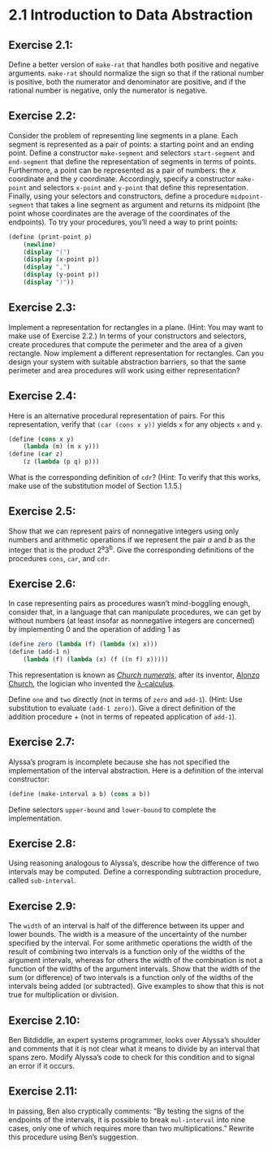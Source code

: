 # 2.1 Introduction to Data Abstraction

## Exercise 2.1:

Define a better version of `make-rat` that handles both positive and negative arguments. `make-rat` should normalize the sign so that if the rational number is positive, both the numerator and denominator are positive, and if the rational number is negative, only the numerator is negative.

## Exercise 2.2:

Consider the problem of representing line segments in a plane. Each segment is represented as a pair of points: a starting point and an ending point. Define a constructor `make-segment` and selectors `start-segment` and `end-segment` that define the representation of segments in terms of points. Furthermore, a point can be represented as a pair of numbers: the *x* coordinate and the *y* coordinate. Accordingly, specify a constructor `make-point` and selectors `x-point` and `y-point` that define this representation. Finally, using your selectors and constructors, define a procedure `midpoint-segment` that takes a line segment as argument and returns its midpoint (the point whose coordinates are the average of the coordinates of the endpoints). To try your procedures, you’ll need a way to print points:

```scheme
(define (print-point p)
    (newline)
    (display "(")
    (display (x-point p))
    (display ",")
    (display (y-point p))
    (display ")"))
```

## Exercise 2.3:

Implement a representation for rectangles in a plane. (Hint: You may want to make use of Exercise 2.2.) In terms of your constructors and selectors, create procedures that compute the perimeter and the area of a given rectangle. Now implement a different representation for rectangles. Can you design your system with suitable abstraction barriers, so that the same perimeter and area procedures will work using either representation?

## Exercise 2.4:

Here is an alternative procedural representation of pairs. For this representation, verify that `(car (cons x y))` yields `x` for any objects `x` and `y`.

```scheme
(define (cons x y)
    (lambda (m) (m x y)))
(define (car z)
    (z (lambda (p q) p)))
```

What is the corresponding definition of `cdr`? (Hint: To verify that this works, make use of the substitution model of Section 1.1.5.)

## Exercise 2.5:

Show that we can represent pairs of nonnegative integers using only numbers and arithmetic operations if we represent the pair *a* and *b* as the integer that is the product 2<sup>a</sup>3<sup>b</sup>. Give the corresponding definitions of the procedures `cons`, `car`, and `cdr`.

## Exercise 2.6:

In case representing pairs as procedures wasn’t mind-boggling enough, consider that, in a language that can manipulate procedures, we can get by without numbers (at least insofar as nonnegative integers are concerned) by implementing 0 and the operation of adding 1 as

```scheme
(define zero (lambda (f) (lambda (x) x)))
(define (add-1 n)
    (lambda (f) (lambda (x) (f ((n f) x)))))
```

This representation is known as [*Church numerals*](https://en.wikipedia.org/wiki/Church_encoding), after its inventor, [Alonzo Church](https://en.wikipedia.org/wiki/Alonzo_Church), the logician who invented the [λ-calculus](https://en.wikipedia.org/wiki/Lambda_calculus).

Define `one` and `two` directly (not in terms of `zero` and `add-1`). (Hint: Use substitution to evaluate `(add-1 zero)`). Give a direct definition of the addition procedure + (not in terms of repeated application of `add-1`).

## Exercise 2.7:

Alyssa’s program is incomplete because she has not specified the implementation of the interval abstraction. Here is a definition of the interval constructor:

```scheme
(define (make-interval a b) (cons a b))
```

Define selectors `upper-bound` and `lower-bound` to complete the implementation.

## Exercise 2.8:

Using reasoning analogous to Alyssa’s, describe how the difference of two intervals may be computed. Define a corresponding subtraction procedure, called `sub-interval`.

## Exercise 2.9:

The `width` of an interval is half of the difference between its upper and lower bounds. The width is a measure of the uncertainty of the number specified by the interval. For some arithmetic operations the width of the result of combining two intervals is a function only of the widths of the argument intervals, whereas for others the width of the combination is not a function of the widths of the argument intervals. Show that the width of the sum (or difference) of two intervals is a function only of the widths of the intervals being added (or subtracted). Give examples to show that this is not true for multiplication or division.

## Exercise 2.10:

Ben Bitdiddle, an expert systems programmer, looks over Alyssa’s shoulder and comments that it is not clear what it means to divide by an interval that spans zero. Modify Alyssa’s code to check for this condition and to signal an error if it occurs.

## Exercise 2.11:

In passing, Ben also cryptically comments: “By testing the signs of the endpoints of the intervals, it is possible to break `mul-interval` into nine cases, only one of which requires more than two multiplications.” Rewrite this procedure using Ben’s suggestion.
